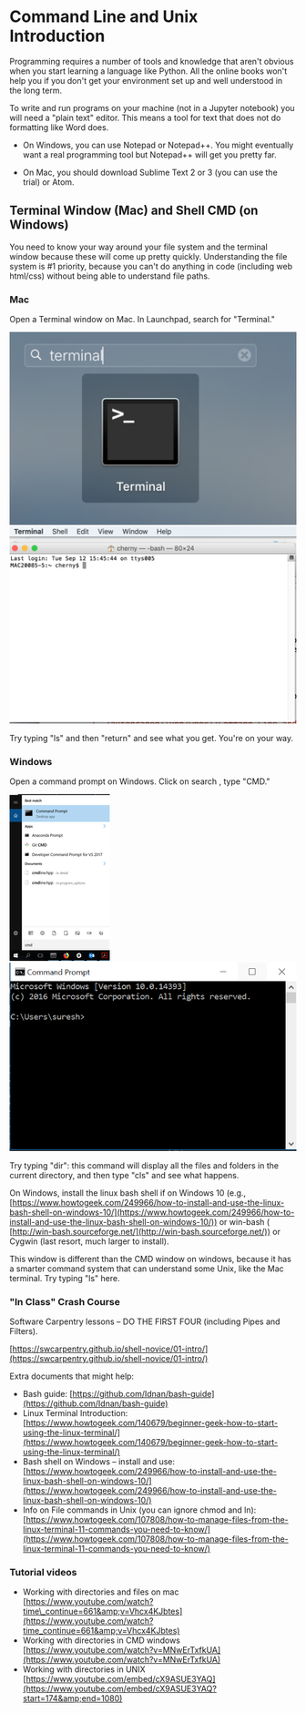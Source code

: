 # Command Line and Unix Introduction


Programming requires a number of tools and knowledge that aren&#39;t obvious when you start learning a language like Python.  All the online books won&#39;t help you if you don&#39;t get your environment set up and well understood in the long term.

To write and run programs on your machine (not in a Jupyter notebook) you will need a &quot;plain text&quot; editor.  This means a tool for text that does not do formatting like Word does.

- On Windows, you can use Notepad or Notepad++.  You might eventually want a real programming tool but Notepad++ will get you pretty far.

- On Mac, you should download Sublime Text 2 or 3 (you can use the trial) or Atom.


## Terminal Window (Mac) and Shell CMD (on Windows)


You need to know your way around your file system and the terminal window because these will come up pretty quickly.  Understanding the file system is #1 priority, because you can&#39;t do anything in code (including web html/css) without being able to understand file paths.

### Mac

Open a Terminal window on Mac. In Launchpad, search for &quot;Terminal.&quot;

<img alt="Command Line and Unix introduction-f816c43b.png" src="assets/Command Line and Unix introduction-f816c43b.png" width="" height="" >

<img alt="Command Line and Unix introduction-435b2696.png" src="assets/Command Line and Unix introduction-435b2696.png" width="" height="" >


Try typing &quot;ls&quot; and then &quot;return&quot; and see what you get.  You&#39;re on your way.

### Windows

Open a command prompt on Windows. Click on search , type &quot;CMD.&quot;

<img alt="Command Line and Unix introduction-e4c67a0c.png" src="assets/Command Line and Unix introduction-e4c67a0c.png" width="" height="" >

<img alt="Command Line and Unix introduction-f8b08511.png" src="assets/Command Line and Unix introduction-f8b08511.png" width="" height="" >

Try typing &quot;dir&quot;: this command will display all the files and folders in the current directory, and then type &quot;cls&quot; and see what happens.

On Windows, install the linux bash shell if on Windows 10 (e.g., [https://www.howtogeek.com/249966/how-to-install-and-use-the-linux-bash-shell-on-windows-10/](https://www.howtogeek.com/249966/how-to-install-and-use-the-linux-bash-shell-on-windows-10/)) or win-bash ( [http://win-bash.sourceforge.net/](http://win-bash.sourceforge.net/)) or Cygwin (last resort, much larger to install).

This window is different than the CMD window on windows, because it has a smarter command system that can understand some Unix, like the Mac terminal.  Try typing &quot;ls&quot; here.


### "In Class" Crash Course


Software Carpentry lessons – DO THE FIRST FOUR (including Pipes and Filters).

[https://swcarpentry.github.io/shell-novice/01-intro/](https://swcarpentry.github.io/shell-novice/01-intro/)



Extra documents that might help:

* Bash guide: [https://github.com/Idnan/bash-guide](https://github.com/Idnan/bash-guide)
* Linux Terminal Introduction: [https://www.howtogeek.com/140679/beginner-geek-how-to-start-using-the-linux-terminal/](https://www.howtogeek.com/140679/beginner-geek-how-to-start-using-the-linux-terminal/)
* Bash shell on Windows – install and use: [https://www.howtogeek.com/249966/how-to-install-and-use-the-linux-bash-shell-on-windows-10/](https://www.howtogeek.com/249966/how-to-install-and-use-the-linux-bash-shell-on-windows-10/)
* Info on File commands in Unix (you can ignore chmod and ln): [https://www.howtogeek.com/107808/how-to-manage-files-from-the-linux-terminal-11-commands-you-need-to-know/](https://www.howtogeek.com/107808/how-to-manage-files-from-the-linux-terminal-11-commands-you-need-to-know/)


### Tutorial videos

* Working with directories and files on mac [https://www.youtube.com/watch?time\_continue=661&amp;v=Vhcx4KJbtes](https://www.youtube.com/watch?time_continue=661&amp;v=Vhcx4KJbtes)
* Working with directories in CMD windows [https://www.youtube.com/watch?v=MNwErTxfkUA](https://www.youtube.com/watch?v=MNwErTxfkUA)
* Working with directories in UNIX [https://www.youtube.com/embed/cX9ASUE3YAQ](https://www.youtube.com/embed/cX9ASUE3YAQ?start=174&amp;end=1080)
